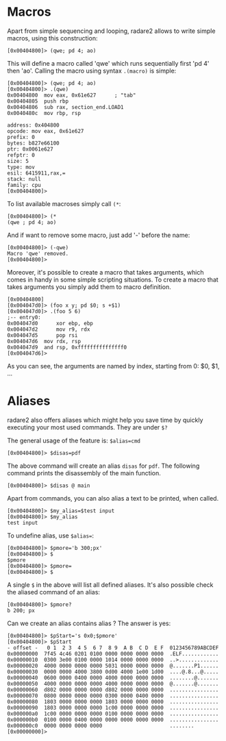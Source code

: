 # Macros

Apart from simple sequencing and looping, radare2 allows to write
simple macros, using this construction:
```
[0x00404800]> (qwe; pd 4; ao)
```

This will define a macro called 'qwe' which runs sequentially first 'pd 4' then 'ao'.
Calling the macro using syntax `.(macro)` is simple:

```
[0x00404800]> (qwe; pd 4; ao)
[0x00404800]> .(qwe)
0x00404800  mov eax, 0x61e627      ; "tab"
0x00404805  push rbp
0x00404806  sub rax, section_end.LOAD1
0x0040480c  mov rbp, rsp

address: 0x404800
opcode: mov eax, 0x61e627
prefix: 0
bytes: b827e66100
ptr: 0x0061e627
refptr: 0
size: 5
type: mov
esil: 6415911,rax,=
stack: null
family: cpu
[0x00404800]>
```

To list available macroses simply call `(*`:
```
[0x00404800]> (*
(qwe ; pd 4; ao)
```

And if want to remove some macro, just add '-' before the name:
```
[0x00404800]> (-qwe)
Macro 'qwe' removed.
[0x00404800]>
```

Moreover, it's possible to create a macro that takes arguments, which comes in handy in some
simple scripting situations. To create a macro that takes arguments you simply add them to macro definition.

```
[0x00404800]
[0x004047d0]> (foo x y; pd $0; s +$1)
[0x004047d0]> .(foo 5 6)
;-- entry0:
0x004047d0      xor ebp, ebp
0x004047d2      mov r9, rdx
0x004047d5      pop rsi
0x004047d6	mov rdx, rsp
0x004047d9	and rsp, 0xfffffffffffffff0
[0x004047d6]>
```
As you can see, the arguments are named by index, starting from 0: $0, $1, ...

# Aliases

radare2 also offers aliases which might help you save time by quickly executing your most used commands. They are under `$?`

The general usage of the feature is: `$alias=cmd`

```
[0x00404800]> $disas=pdf
```

The above command will create an alias `disas` for `pdf`. The following command prints the disassembly of the main function.

```
[0x00404800]> $disas @ main
```

Apart from commands, you can also alias a text to be printed, when called.

```
[0x00404800]> $my_alias=$test input
[0x00404800]> $my_alias
test input
```

To undefine alias, use `$alias=`:
```
[0x00404800]> $pmore='b 300;px'
[0x00404800]> $
$pmore
[0x00404800]> $pmore=
[0x00404800]> $

```

A single `$` in the above will list all defined aliases. It's also possible check the aliased command of an alias:
```
[0x00404800]> $pmore?
b 200; px
```

Can we create an alias contains alias ? The answer is yes:
```
[0x00404800]> $pStart='s 0x0;$pmore'
[0x00404800]> $pStart
- offset -   0 1  2 3  4 5  6 7  8 9  A B  C D  E F  0123456789ABCDEF
0x00000000  7f45 4c46 0201 0100 0000 0000 0000 0000  .ELF............
0x00000010  0300 3e00 0100 0000 1014 0000 0000 0000  ..>.............
0x00000020  4000 0000 0000 0000 5031 0000 0000 0000  @.......P1......
0x00000030  0000 0000 4000 3800 0d00 4000 1e00 1d00  ....@.8...@.....
0x00000040  0600 0000 0400 0000 4000 0000 0000 0000  ........@.......
0x00000050  4000 0000 0000 0000 4000 0000 0000 0000  @.......@.......
0x00000060  d802 0000 0000 0000 d802 0000 0000 0000  ................
0x00000070  0800 0000 0000 0000 0300 0000 0400 0000  ................
0x00000080  1803 0000 0000 0000 1803 0000 0000 0000  ................
0x00000090  1803 0000 0000 0000 1c00 0000 0000 0000  ................
0x000000a0  1c00 0000 0000 0000 0100 0000 0000 0000  ................
0x000000b0  0100 0000 0400 0000 0000 0000 0000 0000  ................
0x000000c0  0000 0000 0000 0000                      ........
[0x00000000]> 
```